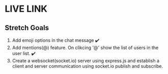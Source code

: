 # LIVE LINK
 
## Stretch Goals
1. Add emoji options in the chat message ✔️
2. Add mentions(@) feature. On clikcing '@' show the list of users in the user list. ✔️
3. Create a websocket(socket.io) server using express.js and establish a client and server communication using socket.io publish and subscribe.
